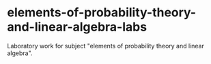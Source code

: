 # elements-of-probability-theory-and-linear-algebra-labs
Laboratory work for subject "elements of probability theory and linear algebra".
